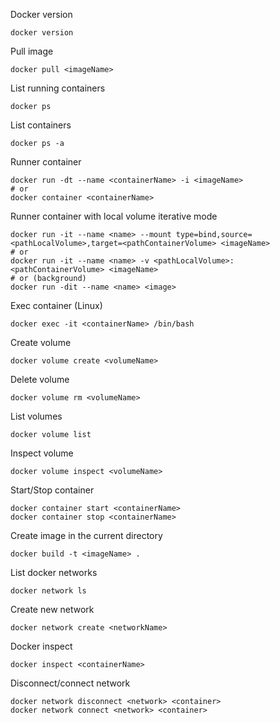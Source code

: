 Docker version
```
docker version
```

Pull image
```
docker pull <imageName>
```

List running containers
```
docker ps
```

List containers
```
docker ps -a
```

Runner container
```
docker run -dt --name <containerName> -i <imageName>
# or
docker container <containerName>
```

Runner container with local volume iterative mode
```
docker run -it --name <name> --mount type=bind,source=<pathLocalVolume>,target=<pathContainerVolume> <imageName>
# or
docker run -it --name <name> -v <pathLocalVolume>:<pathContainerVolume> <imageName>
# or (background)
docker run -dit --name <name> <image>
```

Exec container (Linux)
```
docker exec -it <containerName> /bin/bash
```

Create volume
```
docker volume create <volumeName>
```

Delete volume
```
docker volume rm <volumeName>
```

List volumes
```
docker volume list
```

Inspect volume
```
docker volume inspect <volumeName>
```

Start/Stop container
```
docker container start <containerName>
docker container stop <containerName>
```

Create image in the current directory
```
docker build -t <imageName> .
```

List docker networks
```
docker network ls
```

Create new network
```
docker network create <networkName>
```

Docker inspect
```
docker inspect <containerName>
```

Disconnect/connect network
```
docker network disconnect <network> <container>
docker network connect <network> <container>
```
